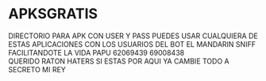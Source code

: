 # APKSGRATIS
DIRECTORIO PARA APK CON USER Y PASS
PUEDES USAR CUALQUIERA DE ESTAS APLICACIONES CON LOS USUARIOS DEL BOT 
EL MANDARIN SNIFF 
                FACILITANDOTE LA VIDA PAPU 
        62069439  69008438  
QUERIDO RATON HATERS SI ESTAS POR AQUI YA CAMBIE TODO A SECRETO MI REY 
